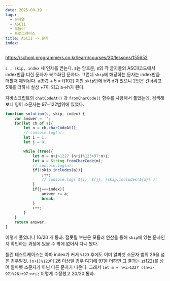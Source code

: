 ```yaml
---
date: 2025-08-19
tags:
  - 문자열
  - ASCII
  - 모듈러
  - 프로그래머스
title: ASCII -> 문자
index:
---
```

https://school.programmers.co.kr/learn/courses/30/lessons/155652

`s , skip, index` 세 인자를 받는다.
s는 암호문, s의 각 글자들의 ASCII코드에서 index만큼 더한 문자가 복호화된 문자다.
그런데 `skip`에 해당하는 문자는 index만큼 더할때 제외된다.
a(97) + 5 = f(102) 지만 `skip`안에 b와 d가 있으니 2번은 건너뛰고 5개를 더하니 실상 +7이 되고 a->h가 된다.

자바스크립트의 `chatCodeAt()` 과 `fromCharCode()` 함수를 사용해서 풀었는데,
검색해보니 영어 소문자는 97~122범위에 있었다.
```js
function solution(s, skip, index) {
    var answer = '';
    for(let ch of s){
    	let n = ch.charCodeAt();
    	// console.log(n);
    	let i = 1;
    	let j = 0;

    	while (true){
    		let m = n+i>122? (n+i)%123+97:n+i;
    		let a = String.fromCharCode(m);
    		// console.log(a);
    		if(!skip.includes(a)){
    			j++;
    			// console.log(`${i}, ${j}, !skip.includes(${a})`);
    		}
    		if(j===index){
    			answer += a;
    			break;
    		}
    		i++;
    	}
    }
    return answer;
}
```
이렇게 풀었더니 16/20 개 통과. 
잘못될 부분은 모듈러 연산을 통해 `skip`에 있는 문자인지 확인하는 과정에 있을 수 밖에 없어서 다시 봤다.

틀린 테스트케이스는 아마 index가 커서 `%123` 후에도 이미 알파벳 소문자 범위 26을 넘은 경우일것.
`(n+i)%123`이 26 이상일 경우 여기에 97을 더하면 그 결과는 z(122)를 넘어 알파벳 소문자가 아닌 다른 문자가 나온다.
그래서 `let m = n+i>122? ((n+i-97)%26)+97:n+i;` 이렇게 수정했고 20/20 통과.
